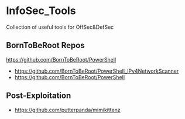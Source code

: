 # InfoSec_Tools
Collection of useful tools for OffSec&DefSec

## BornToBeRoot Repos
https://github.com/BornToBeRoot/PowerShell
* https://github.com/BornToBeRoot/PowerShell_IPv4NetworkScanner
* https://github.com/BornToBeRoot/PowerShell

## Post-Exploitation
* https://github.com/putterpanda/mimikittenz
